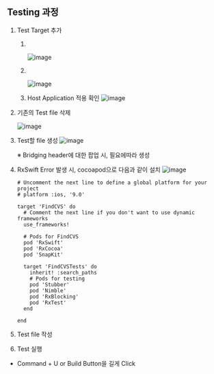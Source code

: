 ## Testing 과정
1. Test Target 추가

   1. <br>    

      ![image](https://user-images.githubusercontent.com/46417892/165064796-9cc94b80-2e74-416a-8b04-dc341a51182e.png)
   2. <br>

      ![image](https://user-images.githubusercontent.com/46417892/165064849-b374cc3b-ec16-4635-88f9-75dd114d4ab5.png)
   3. Host Application 적용 확인
      ![image](https://user-images.githubusercontent.com/46417892/165065098-39194ab0-78b1-4f3a-8c47-918a13a348b6.png)
 
2. 기존의 Test file 삭제
 
    ![image](https://user-images.githubusercontent.com/46417892/165065619-3b54ae4a-ead5-4984-a145-03f3e110f9c6.png)

3. Test할 file 생성
    ![image](https://user-images.githubusercontent.com/46417892/165065873-5c512b45-c76c-4201-9377-bbfd97255bba.png)
    
    ※ Bridging header에 대한 팝업 시, 필요에따라 생성
4. RxSwift Error 발생 시, cocoapod으로 다음과 같이 설치
   ![image](https://user-images.githubusercontent.com/46417892/165066883-999a4b5a-c555-442c-ba28-d84603da72d6.png)

   ```
   # Uncomment the next line to define a global platform for your project
   # platform :ios, '9.0'

   target 'FindCVS' do
     # Comment the next line if you don't want to use dynamic frameworks
     use_frameworks!

     # Pods for FindCVS
     pod 'RxSwift'
     pod 'RxCocoa'
     pod 'SnapKit'

     target 'FindCVSTests' do
       inherit! :search_paths
       # Pods for testing
       pod 'Stubber'
       pod 'Nimble'
       pod 'RxBlocking'
       pod 'RxTest'
     end

   end
   ```
5. Test file 작성
6. Test 실행
  - Command + U or Build Button을 길게 Click

    
    
